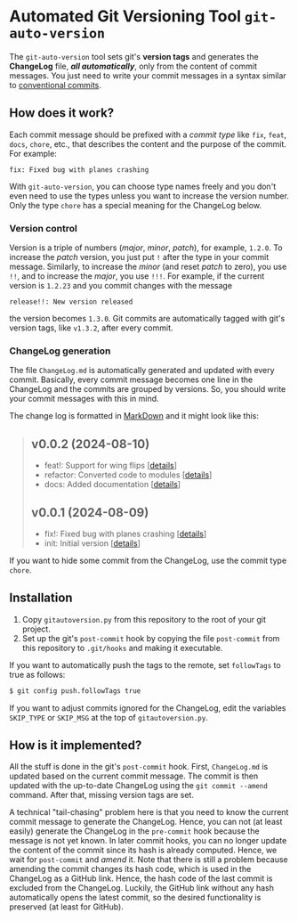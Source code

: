 # Automated Git Versioning Tool `git-auto-version`

The `git-auto-version` tool sets git's **version tags** and generates the
**ChangeLog** file, _**all automatically**_, only from the content of commit
messages.  You just need to write your commit messages in a syntax similar to
[conventional commits](https://www.conventionalcommits.org/).

## How does it work?

Each commit message should be prefixed with a _commit type_ like `fix`, `feat`,
`docs`, `chore`, etc., that describes the content and the purpose of the
commit.  For example:

```git
fix: Fixed bug with planes crashing
```

With `git-auto-version`, you can choose type names freely and you don't even
need to use the types unless you want to increase the version number.  Only the
type `chore` has a special meaning for the ChangeLog below.

### Version control

Version is a triple of numbers (_major_, _minor_, _patch_), for example,
`1.2.0`.  To increase the _patch_ version, you just put `!` after the type in
your commit message.  Similarly, to increase the _minor_ (and reset _patch_ to
zero), you use `!!`, and to increase the _major_, you use `!!!`.  For example,
if the current version is `1.2.23` and you commit changes with the message
```git
release!!: New version released
```
the version becomes `1.3.0`.  Git commits are automatically tagged with git's
version tags, like `v1.3.2`, after every commit.

### ChangeLog generation

The file `ChangeLog.md` is automatically generated and updated with every
commit.  Basically, every commit message becomes one line in the ChangeLog and
the commits are grouped by versions.  So, you should write your commit messages
with this in mind.

The change log is formatted in [MarkDown](https://www.markdownguide.org/) and
it might look like this:

> ## v0.0.2 (2024-08-10)
>
> * feat!: Support for wing flips [[details](https://github.com/cbboyan/solverpy/commit/249e817)]
> * refactor: Converted code to modules [[details](https://github.com/cbboyan/solverpy/commit/249e817)]
> * docs: Added documentation [[details](https://github.com/cbboyan/solverpy/commit/6c9ba77)]
>
> ## v0.0.1 (2024-08-09)
>
> * fix!: Fixed bug with planes crashing [[details](https://github.com/cbboyan/solverpy/commit/249e817)]
> * init: Initial version [[details](https://github.com/cbboyan/solverpy/commit/6c9ba77)]

If you want to hide some commit from the ChangeLog, use the commit type `chore`.

## Installation

1. Copy `gitautoversion.py` from this repository to the root of your git project.
2. Set up the git's `post-commit` hook by copying the file `post-commit` from this repository to `.git/hooks` and making it executable.

If you want to automatically push the tags to the remote, set `followTags` to true as follows:
```bash
$ git config push.followTags true
```

If you want to adjust commits ignored for the ChangeLog, edit the variables
`SKIP_TYPE` or `SKIP_MSG` at the top of `gitautoversion.py`.

## How is it implemented?

All the stuff is done in the git's `post-commit` hook.  First, `ChangeLog.md`
is updated based on the current commit message.  The commit is then updated
with the up-to-date ChangeLog using the `git commit --amend` command.  After
that, missing version tags are set.

A technical "tail-chasing" problem here is that you need to know the current
commit message to generate the ChangeLog.  Hence, you can not (at least easily)
generate the ChangeLog in the `pre-commit` hook because the message is not yet
known.  In later commit hooks, you can no longer update the content of the
commit since its hash is already computed.  Hence, we wait for `post-commit`
and _amend_ it.  Note that there is still a problem because amending the commit
changes its hash code, which is used in the ChangeLog as a GitHub link.  Hence,
the hash code of the last commit is excluded from the ChangeLog.  Luckily, the
GitHub link without any hash automatically opens the latest commit, so the
desired functionality is preserved (at least for GitHub).



